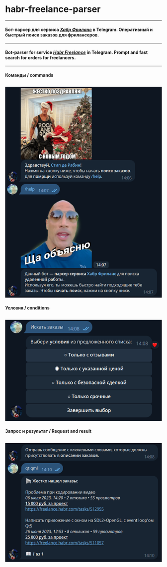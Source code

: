 # habr-freelance-parser
---
#### Бот-парсер для сервиса *[Хабр Фриланс](https://freelance.habr.com)* в Telegram. Оперативный и быстрый поиск заказов для фрилансеров. ####
---
#### Bot-parser for service *[Habr Freelance](https://freelance.habr.com)* in Telegram. Prompt and fast search for orders for freelancers. ####
---
#### Команды / commands ####
![](screenshots/screenshot_1.png)
---
#### Условия / conditions ####
![](screenshots/screenshot_2.png)
---
#### Запрос и результат / Request and result ####
![](screenshots/screenshot_3.png)
---
